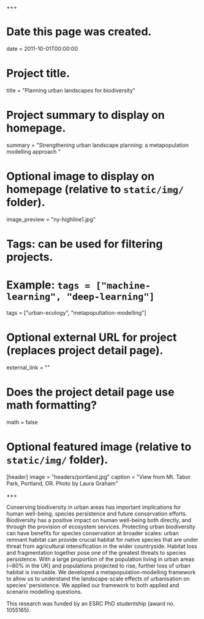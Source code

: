 +++
# Date this page was created.
date = 2011-10-01T00:00:00

# Project title.
title = "Planning urban landscapes for biodiversity"

# Project summary to display on homepage.
summary = "Strengthening urban landscape planning: a metapopulation modelling approach "

# Optional image to display on homepage (relative to `static/img/` folder).
image_preview = "ny-highline1.jpg"

# Tags: can be used for filtering projects.
# Example: `tags = ["machine-learning", "deep-learning"]`
tags = ["urban-ecology", "metapopultation-modelling"]

# Optional external URL for project (replaces project detail page).
external_link = ""

# Does the project detail page use math formatting?
math = false

# Optional featured image (relative to `static/img/` folder).
[header]
image = "headers/portland.jpg"
caption = "View from Mt. Tabor Park, Portland, OR. Photo by Laura Graham"

+++

Conserving biodiversity in urban areas has important implications for human well-being, species persistence and future conservation efforts. Biodiversity has a positive impact on human well-being both directly, and through the provision of ecosystem services. Protecting urban biodiversity can have benefits for species conservation at broader scales: urban remnant habitat can provide crucial habitat for native species that are under threat from agricultural intensification in the wider countryside. Habitat loss and fragmentation together pose one of the greatest threats to species persistence. With a large proportion of the population living in urban areas (~80% in the UK) and populations projected to rise, further loss of urban habitat is inevitable. We developed a metapopulation-modelling framework to allow us to understand the landscape-scale effects of urbanisation on species' persistence. We applied our framework to both applied and scenario modelling questions. 

This research was funded by an ESRC PhD studentship (award no. 1055165). 